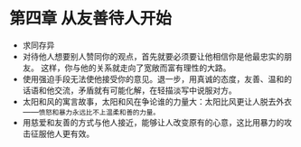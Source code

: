 # 第四章 从友善待人开始
- 求同存异
- 对待他人想要别人赞同你的观点，首先就要必须要让他相信你是他最忠实的朋友。 这样，你与他的关系就走向了宽敞而富有理性的大路。
- 使用强迫手段无法使他接受你的意见。退一步，用真诚的态度，友善、温和的话语和他交流，矛盾就有可能化解，在轻描淡写中说服对方。
- 太阳和风的寓言故事，太阳和风在争论谁的力量大：太阳比风更让人脱去外衣——`愤怒和暴力永远比不上温柔和善的力量。`
- 用慈爱和友善的方式与他人接近，能够让人改变原有的心意，这比用暴力的攻击征服他人更有效。
